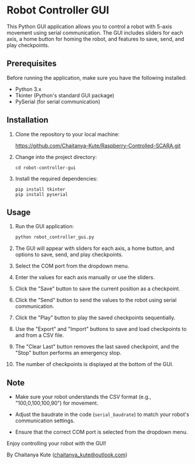 # Robot Controller GUI

This Python GUI application allows you to control a robot with 5-axis movement using serial communication. The GUI includes sliders for each axis, a home button for homing the robot, and features to save, send, and play checkpoints.

## Prerequisites

Before running the application, make sure you have the following installed:

- Python 3.x
- Tkinter (Python's standard GUI package)
- PySerial (for serial communication)

## Installation

1. Clone the repository to your local machine:

   https://github.com/Chaitanya-Kute/Raspberry-Controlled-SCARA.git

3. Change into the project directory:

    ```
    cd robot-controller-gui
    ```

4. Install the required dependencies:

    ```
    pip install tkinter
    pip install pyserial

    ```

## Usage

1. Run the GUI application:

    ```bash
    python robot_controller_gui.py
    ```

2. The GUI will appear with sliders for each axis, a home button, and options to save, send, and play checkpoints.

3. Select the COM port from the dropdown menu.

4. Enter the values for each axis manually or use the sliders.

5. Click the "Save" button to save the current position as a checkpoint.

6. Click the "Send" button to send the values to the robot using serial communication.

7. Click the "Play" button to play the saved checkpoints sequentially.

8. Use the "Export" and "Import" buttons to save and load checkpoints to and from a CSV file.

9. The "Clear Last" button removes the last saved checkpoint, and the "Stop" button performs an emergency stop.

10. The number of checkpoints is displayed at the bottom of the GUI.

## Note

- Make sure your robot understands the CSV format (e.g., "100,0,100,100,90") for movement.

- Adjust the baudrate in the code (`serial_baudrate`) to match your robot's communication settings.

- Ensure that the correct COM port is selected from the dropdown menu.

Enjoy controlling your robot with the GUI!


By Chaitanya Kute (chaitanya_kute@outlook.com)

